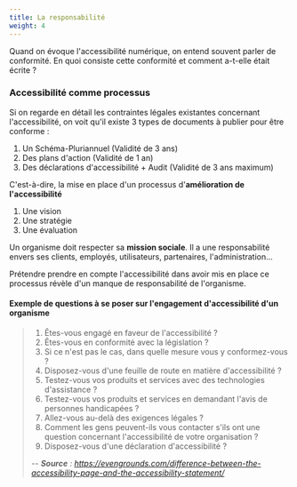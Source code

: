 ```yaml
---
title: La responsabilité
weight: 4
---
```


Quand on évoque l'accessibilité numérique, on entend souvent parler de conformité. En quoi consiste cette conformité et comment a-t-elle était écrite ?

### Accessibilité comme processus

Si on regarde en détail les contraintes légales existantes concernant l'accessibilité, on voit qu'il existe 3 types de documents à publier pour être conforme :

  1. Un Schéma-Pluriannuel (Validité de 3 ans)
  2. Des plans d'action (Validité de 1 an)
  3. Des déclarations d'accessibilité + Audit (Validité de 3 ans maximum)

C'est-à-dire, la mise en place d'un processus 
d'**amélioration de l'accessibilité**

  1. Une vision
  1. Une stratégie
  1. Une évaluation

Un organisme doit respecter sa **mission sociale**. Il a une responsabilité envers ses clients, employés, utilisateurs, partenaires, l'administration...

Prétendre prendre en compte l'accessibilité dans avoir mis en place ce processus révèle d'un manque de responsabilité de l'organisme.

#### Exemple de questions à se poser sur l'engagement d'accessibilité d'un organisme

> 1. Êtes-vous engagé en faveur de l'accessibilité ? 
> 1. Êtes-vous en conformité avec la législation ?
> 1. Si ce n'est pas le cas, dans quelle mesure vous y conformez-vous ?
> 1. Disposez-vous d'une feuille de route en matière d'accessibilité ?
> 1. Testez-vous vos produits et services avec des technologies d'assistance ?
> 1. Testez-vous vos produits et services en demandant l'avis de personnes handicapées ?
> 1. Allez-vous au-delà des exigences légales ?
> 1. Comment les gens peuvent-ils vous contacter s'ils ont une question concernant l'accessibilité de votre organisation ?
> 1. Disposez-vous d'une déclaration d'accessibilité ?  
>
> -- <cite>**Source** : <https://evengrounds.com/difference-between-the-accessibility-page-and-the-accessibility-statement/></cite>